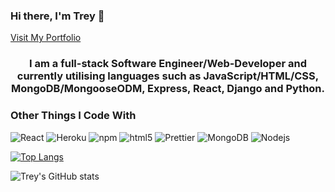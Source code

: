 ### Hi there, I'm Trey 👋
<a href='https://treytowers.netlify.app/'>Visit My Portfolio</a> 

<h3 align=center>I am a full-stack Software Engineer/Web-Developer and currently utilising languages such as JavaScript/HTML/CSS, MongoDB/MongooseODM, Express, React, Django and Python.</h3>

<h3>Other Things I Code With</h3>
<p>
  <img alt="React" src="https://img.shields.io/badge/-React-45b8d8?style=flat-square&logo=react&logoColor=white" />
  <img alt="Heroku" src="https://img.shields.io/badge/-Heroku-430098?style=flat-square&logo=heroku&logoColor=white" />
  <img alt="npm" src="https://img.shields.io/badge/-NPM-CB3837?style=flat-square&logo=npm&logoColor=white" />
  <img alt="html5" src="https://img.shields.io/badge/-HTML5-E34F26?style=flat-square&logo=html5&logoColor=white" />
  <img alt="Prettier" src="https://img.shields.io/badge/-Prettier-F7B93E?style=flat-square&logo=prettier&logoColor=white" />
  <img alt="MongoDB" src="https://img.shields.io/badge/-MongoDB-13aa52?style=flat-square&logo=mongodb&logoColor=white" />
  <img alt="Nodejs" src="https://img.shields.io/badge/-Nodejs-43853d?style=flat-square&logo=Node.js&logoColor=white" />
</p>  
  
[![Top Langs](https://github-readme-stats.vercel.app/api/top-langs/?username=Treyceratops&layout=compact)](https://github.com/Treyceratops/github-readme-stats)

![Trey's GitHub stats](https://github-readme-stats.vercel.app/api?username=Treyceratops)

<!--
**Treyceratops/Treyceratops** is a ✨ _special_ ✨ repository because its `README.md` (this file) appears on your GitHub profile.

Here are some ideas to get you started:

- 🔭 I’m currently working on ...
- 🌱 I’m currently learning ...
- 👯 I’m looking to collaborate on ...
- 🤔 I’m looking for help with ...
- 💬 Ask me about ...
- 📫 How to reach me: ...
- 😄 Pronouns: ...
- ⚡ Fun fact: ...
-->
